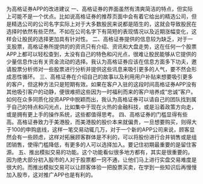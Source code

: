 
为高格证券APP的改进建议
一、高格证券的界面虽然有清爽简洁的特点，但实际上可能不是一个优点。比如说高格证券的推荐页面中会有着它给出的精选公司，但是精选公司的公司名字实际上对于大多数股民来说都是陌生的，这就会导致股民在选择时依然有些茫然。不如在公司名字下有简短的表现情况以及近期涨幅变化，这样会让股民的选择更加具有针对性。
二、高格证券提供的信息较为缺乏，对于一支股票，高格证券所提供的的资讯只有介绍、资讯和大盘走势，这在任何一个股票APP上都可以轻松查到，太没有自己的特色和闪光点，很难让股民能够从它提供的少量信息作出有关资金流动的选择。我认为高格证券应该在信息方面多下功夫，邀请股票分析师对一些股票进行分析并提供这些讯息来吸引更多的人气，要不然会形成恶性循环。
三、高格证券在介绍自己的故事以及利用用户补贴来想要吸引更多的客户，但这种方法只是短期有效。如果在客户入驻的这段时间高格证券APP没有其他吸引客户的动静，便很难把这些因为一时福利而来的客户培养成“忠诚”客户。如何在众多同质化投资APP中脱颖而出，我认为高格证券可以请自己的团队找到属于自己的特点和闪光点，比如集中于现在火热的金融科技，或是沿着政策方向走，或是拥有更上手的操作系统，这些都值得思考。
四、高格证券的门槛显得有些高。高格证券致力于美港股，而美港股的股价本来就偏贵，一旦想要购买，则得大于100的申购底线，这样一笔交易动辄几万，对于一个新的APP公司来说，顾客显然会有一些顾虑，这样对拓展顾客群体是不利的，可以将股份进行合并销售或是组团销售，使得门槛降低，有更多的人可以选择加入。要记住初期最重要的是留住客源。
五、推出模拟交易的功能。这个功能看似很多地方都有，其实是很重要的。因为绝大部分初入股市的人对于股票都一窍不通，让他们马上进行实盘交易难度是很大的。而推出模拟交易可以让顾客体验一把股票买卖，在学到一些知识后再慢慢加入股市，这对推广APP也是有利的。


